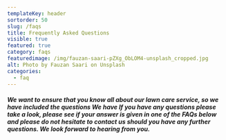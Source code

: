 ```yaml
---
templateKey: header
sortorder: 50
slug: /faqs
title: Frequently Asked Questions
visible: true
featured: true
category: faqs
featuredimage: /img/fauzan-saari-pZXg_ObLOM4-unsplash_cropped.jpg
alt: Photo by Fauzan Saari on Unsplash
categories:
  - faq
---
```

##### We want to ensure that you know all about our lawn care service, so we have included the questions We have If you have any questions please take a look, please see if your answer is given in one of the FAQs below and please do not hesitate to contact us should you have any further questions. We look forward to hearing from you. #####

